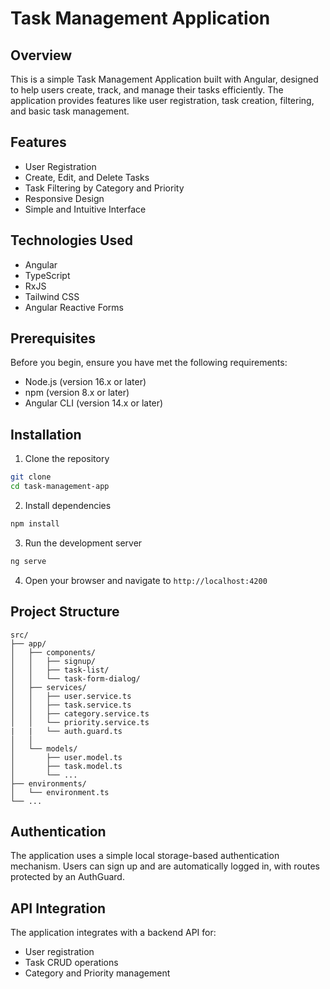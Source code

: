
# Task Management Application

## Overview

This is a simple Task Management Application built with Angular, designed to help users create, track, and manage their tasks efficiently. The application provides features like user registration, task creation, filtering, and basic task management.

## Features

- User Registration
- Create, Edit, and Delete Tasks
- Task Filtering by Category and Priority
- Responsive Design
- Simple and Intuitive Interface

## Technologies Used

- Angular
- TypeScript
- RxJS
- Tailwind CSS
- Angular Reactive Forms

## Prerequisites

Before you begin, ensure you have met the following requirements:

- Node.js (version 16.x or later)
- npm (version 8.x or later)
- Angular CLI (version 14.x or later)

## Installation

1. Clone the repository
```bash
git clone 
cd task-management-app
```

2. Install dependencies
```bash
npm install
```

3. Run the development server
```bash
ng serve
```

4. Open your browser and navigate to `http://localhost:4200`

## Project Structure

```
src/
├── app/
│   ├── components/
│   │   ├── signup/
│   │   ├── task-list/
│   │   └── task-form-dialog/
│   ├── services/
│   │   ├── user.service.ts
│   │   ├── task.service.ts
│   │   ├── category.service.ts
│   │   └── priority.service.ts
|   |   └── auth.guard.ts
│   │   
│   └── models/
│       ├── user.model.ts
│       ├── task.model.ts
│       └── ...
├── environments/
│   └── environment.ts
└── ...
```

## Authentication

The application uses a simple local storage-based authentication mechanism. Users can sign up and are automatically logged in, with routes protected by an AuthGuard.

## API Integration

The application integrates with a backend API for:
- User registration
- Task CRUD operations
- Category and Priority management

```




